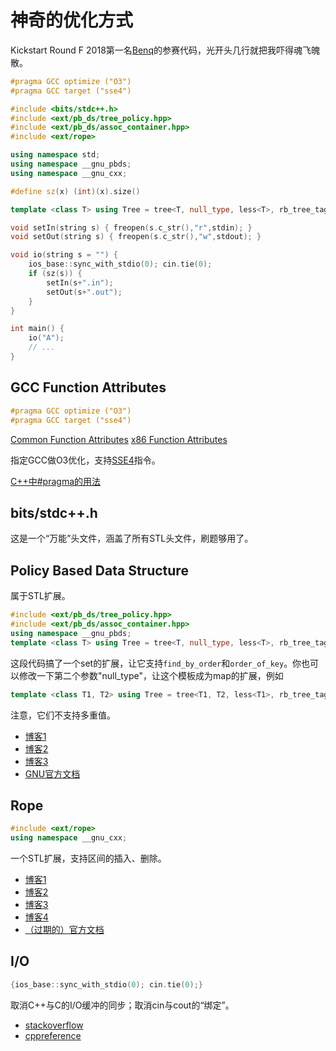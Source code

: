 # 神奇的优化方式

Kickstart Round F 2018第一名[Benq](https://code.google.com/codejam/contest/3314486/scoreboard#vf=1)的参赛代码，光开头几行就把我吓得魂飞魄散。

```cpp
#pragma GCC optimize ("O3")
#pragma GCC target ("sse4")

#include <bits/stdc++.h>
#include <ext/pb_ds/tree_policy.hpp>
#include <ext/pb_ds/assoc_container.hpp>
#include <ext/rope>

using namespace std;
using namespace __gnu_pbds;
using namespace __gnu_cxx;

#define sz(x) (int)(x).size()

template <class T> using Tree = tree<T, null_type, less<T>, rb_tree_tag,tree_order_statistics_node_update>;

void setIn(string s) { freopen(s.c_str(),"r",stdin); }
void setOut(string s) { freopen(s.c_str(),"w",stdout); }

void io(string s = "") {
    ios_base::sync_with_stdio(0); cin.tie(0);
    if (sz(s)) {
        setIn(s+".in");
        setOut(s+".out");
    }
}

int main() {
	io("A");
	// ...
}
```

## GCC Function Attributes

```cpp
#pragma GCC optimize ("O3")
#pragma GCC target ("sse4")
```
[Common Function Attributes](https://gcc.gnu.org/onlinedocs/gcc/Common-Function-Attributes.html)
[x86 Function Attributes](https://gcc.gnu.org/onlinedocs/gcc/x86-Function-Attributes.html)

指定GCC做O3优化，支持[SSE4](https://en.wikipedia.org/wiki/SSE4)指令。

[C++中#pragma的用法](https://blog.csdn.net/hefenghhhh/article/details/3009095)

## bits/stdc++.h

这是一个“万能”头文件，涵盖了所有STL头文件，刷题够用了。

## Policy Based Data Structure

属于STL扩展。

```cpp
#include <ext/pb_ds/tree_policy.hpp>
#include <ext/pb_ds/assoc_container.hpp>
using namespace __gnu_pbds;
template <class T> using Tree = tree<T, null_type, less<T>, rb_tree_tag, tree_order_statistics_node_update>;
```
这段代码搞了一个set的扩展，让它支持`find_by_order`和`order_of_key`。你也可以修改一下第二个参数"null_type"，让这个模板成为map的扩展，例如
```cpp
template <class T1, T2> using Tree = tree<T1, T2, less<T1>, rb_tree_tag, tree_order_statistics_node_update>;
```
注意，它们不支持多重值。

- [博客1](https://www.zybuluo.com/lychee123/note/850542)
- [博客2](https://www.geeksforgeeks.org/ordered-set-gnu-c-pbds/)
- [博客3](https://codeforces.com/blog/entry/11080)
- [GNU官方文档](https://gcc.gnu.org/onlinedocs/libstdc++/manual/policy_data_structures_design.html#container.tree.interface)

## Rope

```cpp
#include <ext/rope>
using namespace __gnu_cxx;
```
一个STL扩展，支持区间的插入、删除。

- [博客1](https://blog.csdn.net/iamzky/article/details/38348653)
- [博客2](https://codeforces.com/blog/entry/10355)
- [博客3](http://vivym.logdown.com/p/233217)
- [博客4](https://zhuanlan.zhihu.com/p/35431762)
- [（过期的）官方文档](http://www.martinbroadhurst.com/stl/Rope.html)

## I/O

```cpp
{ios_base::sync_with_stdio(0); cin.tie(0);}
```
取消C++与C的I/O缓冲的同步；取消cin与cout的“绑定”。

- [stackoverflow](https://stackoverflow.com/questions/31162367/significance-of-ios-basesync-with-stdiofalse-cin-tienull)
- [cppreference](https://en.cppreference.com/w/cpp/io/ios_base/sync_with_stdio)

